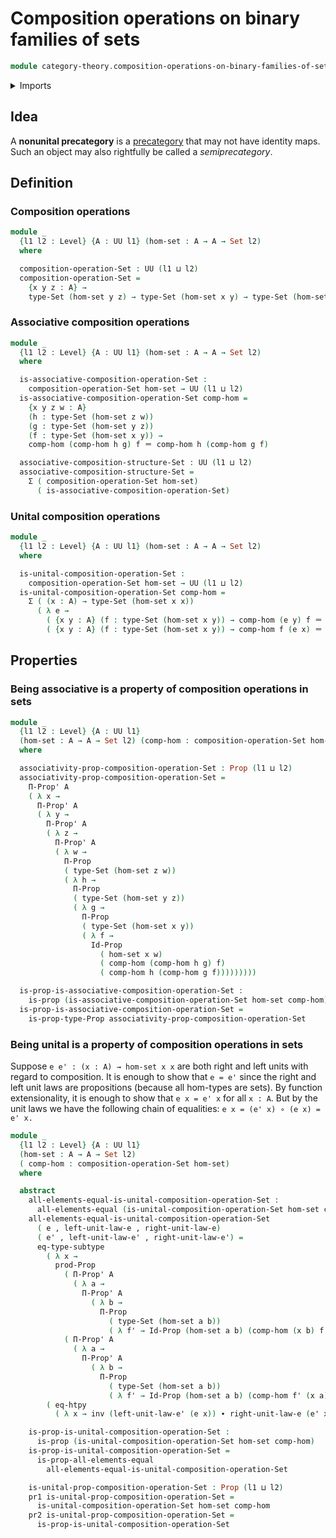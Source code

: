 # Composition operations on binary families of sets

```agda
module category-theory.composition-operations-on-binary-families-of-sets where
```

<details><summary>Imports</summary>

```agda
open import foundation.cartesian-product-types
open import foundation.dependent-pair-types
open import foundation.function-extensionality
open import foundation.function-types
open import foundation.identity-types
open import foundation.propositions
open import foundation.sets
open import foundation.subtypes
open import foundation.universe-levels
```

</details>

## Idea

A **nonunital precategory** is a [precategory](category-theory.precategories.md)
that may not have identity maps. Such an object may also rightfully be called a
_semiprecategory_.

## Definition

### Composition operations

```agda
module _
  {l1 l2 : Level} {A : UU l1} (hom-set : A → A → Set l2)
  where

  composition-operation-Set : UU (l1 ⊔ l2)
  composition-operation-Set =
    {x y z : A} →
    type-Set (hom-set y z) → type-Set (hom-set x y) → type-Set (hom-set x z)
```

### Associative composition operations

```agda
module _
  {l1 l2 : Level} {A : UU l1} (hom-set : A → A → Set l2)
  where

  is-associative-composition-operation-Set :
    composition-operation-Set hom-set → UU (l1 ⊔ l2)
  is-associative-composition-operation-Set comp-hom =
    {x y z w : A}
    (h : type-Set (hom-set z w))
    (g : type-Set (hom-set y z))
    (f : type-Set (hom-set x y)) →
    comp-hom (comp-hom h g) f ＝ comp-hom h (comp-hom g f)

  associative-composition-structure-Set : UU (l1 ⊔ l2)
  associative-composition-structure-Set =
    Σ ( composition-operation-Set hom-set)
      ( is-associative-composition-operation-Set)
```

### Unital composition operations

```agda
module _
  {l1 l2 : Level} {A : UU l1} (hom-set : A → A → Set l2)
  where

  is-unital-composition-operation-Set :
    composition-operation-Set hom-set → UU (l1 ⊔ l2)
  is-unital-composition-operation-Set comp-hom =
    Σ ( (x : A) → type-Set (hom-set x x))
      ( λ e →
        ( {x y : A} (f : type-Set (hom-set x y)) → comp-hom (e y) f ＝ f) ×
        ( {x y : A} (f : type-Set (hom-set x y)) → comp-hom f (e x) ＝ f))
```

## Properties

### Being associative is a property of composition operations in sets

```agda
module _
  {l1 l2 : Level} {A : UU l1}
  (hom-set : A → A → Set l2) (comp-hom : composition-operation-Set hom-set)
  where

  associativity-prop-composition-operation-Set : Prop (l1 ⊔ l2)
  associativity-prop-composition-operation-Set =
    Π-Prop' A
    ( λ x →
      Π-Prop' A
      ( λ y →
        Π-Prop' A
        ( λ z →
          Π-Prop' A
          ( λ w →
            Π-Prop
            ( type-Set (hom-set z w))
            ( λ h →
              Π-Prop
              ( type-Set (hom-set y z))
              ( λ g →
                Π-Prop
                ( type-Set (hom-set x y))
                ( λ f →
                  Id-Prop
                    ( hom-set x w)
                    ( comp-hom (comp-hom h g) f)
                    ( comp-hom h (comp-hom g f)))))))))

  is-prop-is-associative-composition-operation-Set :
    is-prop (is-associative-composition-operation-Set hom-set comp-hom)
  is-prop-is-associative-composition-operation-Set =
    is-prop-type-Prop associativity-prop-composition-operation-Set
```

### Being unital is a property of composition operations in sets

Suppose `e e' : (x : A) → hom-set x x` are both right and left units with regard
to composition. It is enough to show that `e = e'` since the right and left unit
laws are propositions (because all hom-types are sets). By function
extensionality, it is enough to show that `e x = e' x` for all `x : A`. But by
the unit laws we have the following chain of equalities:
`e x = (e' x) ∘ (e x) = e' x.`

```agda
module _
  {l1 l2 : Level} {A : UU l1}
  (hom-set : A → A → Set l2)
  ( comp-hom : composition-operation-Set hom-set)
  where

  abstract
    all-elements-equal-is-unital-composition-operation-Set :
      all-elements-equal (is-unital-composition-operation-Set hom-set comp-hom)
    all-elements-equal-is-unital-composition-operation-Set
      ( e , left-unit-law-e , right-unit-law-e)
      ( e' , left-unit-law-e' , right-unit-law-e') =
      eq-type-subtype
        ( λ x →
          prod-Prop
            ( Π-Prop' A
              ( λ a →
                Π-Prop' A
                  ( λ b →
                    Π-Prop
                      ( type-Set (hom-set a b))
                      ( λ f' → Id-Prop (hom-set a b) (comp-hom (x b) f') f'))))
            ( Π-Prop' A
              ( λ a →
                Π-Prop' A
                  ( λ b →
                    Π-Prop
                      ( type-Set (hom-set a b))
                      ( λ f' → Id-Prop (hom-set a b) (comp-hom f' (x a)) f')))))
        ( eq-htpy
          ( λ x → inv (left-unit-law-e' (e x)) ∙ right-unit-law-e (e' x)))

    is-prop-is-unital-composition-operation-Set :
      is-prop (is-unital-composition-operation-Set hom-set comp-hom)
    is-prop-is-unital-composition-operation-Set =
      is-prop-all-elements-equal
        all-elements-equal-is-unital-composition-operation-Set

    is-unital-prop-composition-operation-Set : Prop (l1 ⊔ l2)
    pr1 is-unital-prop-composition-operation-Set =
      is-unital-composition-operation-Set hom-set comp-hom
    pr2 is-unital-prop-composition-operation-Set =
      is-prop-is-unital-composition-operation-Set
```

